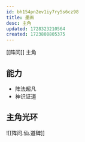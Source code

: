 ```yaml
---
id: bh154pn2ev1iy7ry5s6cz98
title: 墨画
desc: 主角
updated: 1728323210564
created: 1723808805375
---
```


[[阵问]] 主角

## 能力

- 阵法超凡
- 神识证道

## 主角光环

![[阵问.仙.道碑]]
